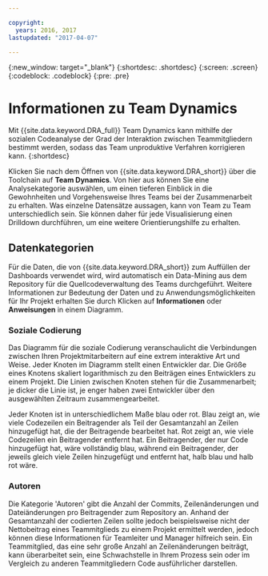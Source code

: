 ```yaml
---

copyright:
  years: 2016, 2017
lastupdated: "2017-04-07"

---
```


{:new_window: target="_blank"}
{:shortdesc: .shortdesc}
{:screen: .screen}
{:codeblock: .codeblock}
{:pre: .pre}

# Informationen zu Team Dynamics

Mit {{site.data.keyword.DRA_full}} Team Dynamics kann mithilfe der sozialen Codeanalyse der Grad der Interaktion zwischen Teammitgliedern bestimmt werden, sodass das Team unproduktive Verfahren korrigieren kann. 
{:shortdesc}

Klicken Sie nach dem Öffnen von {{site.data.keyword.DRA_short}} über die Toolchain auf **Team Dynamics**. Von hier aus können Sie eine Analysekategorie auswählen, um einen tieferen Einblick in die Gewohnheiten und Vorgehensweise Ihres Teams bei der Zusammenarbeit zu erhalten. Was einzelne Datensätze aussagen, kann von Team zu Team unterschiedlich sein. Sie können daher für jede Visualisierung einen Drilldown durchführen, um eine weitere Orientierungshilfe zu erhalten.  

## Datenkategorien

Für die Daten, die von {{site.data.keyword.DRA_short}} zum Auffüllen der Dashboards verwendet wird, wird automatisch ein Data-Mining aus dem Repository für die Quellcodeverwaltung des Teams durchgeführt. Weitere Informationen zur Bedeutung der Daten und zu Anwendungsmöglichkeiten für Ihr Projekt erhalten Sie durch Klicken auf **Informationen** oder **Anweisungen** in einem Diagramm.

### Soziale Codierung

Das Diagramm für die soziale Codierung veranschaulicht die Verbindungen zwischen Ihren Projektmitarbeitern auf eine extrem interaktive Art und Weise. Jeder Knoten im Diagramm stellt einen Entwickler dar. Die Größe eines Knotens skaliert logarithmisch zu den Beiträgen eines Entwicklers zu einem Projekt. Die Linien zwischen Knoten stehen für die Zusammenarbeit; je dicker die Linie ist, je enger haben zwei Entwickler über den ausgewählten Zeitraum zusammengearbeitet. 

Jeder Knoten ist in unterschiedlichem Maße blau oder rot. Blau zeigt an, wie viele Codezeilen ein Beitragender als Teil der Gesamtanzahl an Zeilen hinzugefügt hat, die der Beitragende bearbeitet hat. Rot zeigt an, wie viele Codezeilen ein Beitragender entfernt hat. Ein Beitragender, der nur Code hinzugefügt hat, wäre vollständig blau, während ein Beitragender, der jeweils gleich viele Zeilen hinzugefügt und entfernt hat, halb blau und halb rot wäre. 

### Autoren

Die Kategorie 'Autoren' gibt die Anzahl der Commits, Zeilenänderungen und Dateiänderungen pro Beitragender zum Repository an. Anhand der Gesamtanzahl der codierten Zeilen sollte jedoch beispielsweise nicht der Nettobeitrag eines Teammitglieds zu einem Projekt ermittelt werden, jedoch können diese Informationen für Teamleiter und Manager hilfreich sein. Ein Teammitglied, das eine sehr große Anzahl an Zeilenänderungen beiträgt, kann überarbeitet sein, eine Schwachstelle in Ihrem Prozess sein oder im Vergleich zu anderen Teammitgliedern Code ausführlicher darstellen. 

